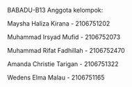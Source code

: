 BABADU-B13
Anggota kelompok:

Maysha Haliza Kirana - 2106751202

Muhammad Irsyad Mufid - 2106752073

Muhammad Rifat Fadhillah - 2106752470

Amanda Christie Tarigan - 2106751322

Wedens Elma Malau - 2106751165
